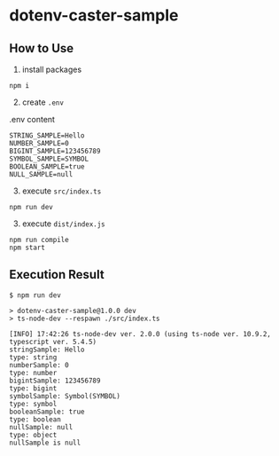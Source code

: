 # dotenv-caster-sample

## How to Use

1. install packages

```shell
npm i
```

2. create `.env`

.env content

```.env
STRING_SAMPLE=Hello
NUMBER_SAMPLE=0
BIGINT_SAMPLE=123456789
SYMBOL_SAMPLE=SYMBOL
BOOLEAN_SAMPLE=true
NULL_SAMPLE=null

```

3. execute `src/index.ts`

```shell
npm run dev
```

3. execute `dist/index.js`

```shell
npm run compile
npm start
```

## Execution Result

```shell
$ npm run dev

> dotenv-caster-sample@1.0.0 dev
> ts-node-dev --respawn ./src/index.ts

[INFO] 17:42:26 ts-node-dev ver. 2.0.0 (using ts-node ver. 10.9.2, typescript ver. 5.4.5)
stringSample: Hello
type: string
numberSample: 0
type: number
bigintSample: 123456789
type: bigint
symbolSample: Symbol(SYMBOL)
type: symbol
booleanSample: true
type: boolean
nullSample: null
type: object
nullSample is null
```
